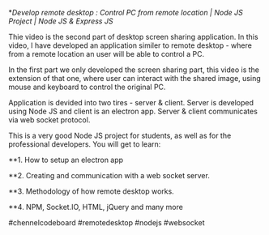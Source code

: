 **Develop remote desktop : Control PC from remote location | Node JS Project | Node JS & Express JS*

Thie video is the second part of desktop screen sharing application. In this video, I have developed an application similer to remote desktop - where from a remote location an user will be able to control a PC. 

In the first part we only developed the screen sharing part, this video is the extension of that one, where user can interact with the shared image, using mouse and keyboard to control the original PC. 

Application is devided into two tires - server & client. Server is developed using Node JS and client is an electron app. Server & client communicates via web socket protocol.

This is a very good Node JS project for students, as well as for the professional developers. You will get to learn:

**1. How to setup an electron app

**2. Creating and communication with a web socket server.

**3. Methodology of how remote desktop works.

**4. NPM, Socket.IO, HTML, jQuery and many more

#chennelcodeboard #remotedesktop #nodejs #websocket
